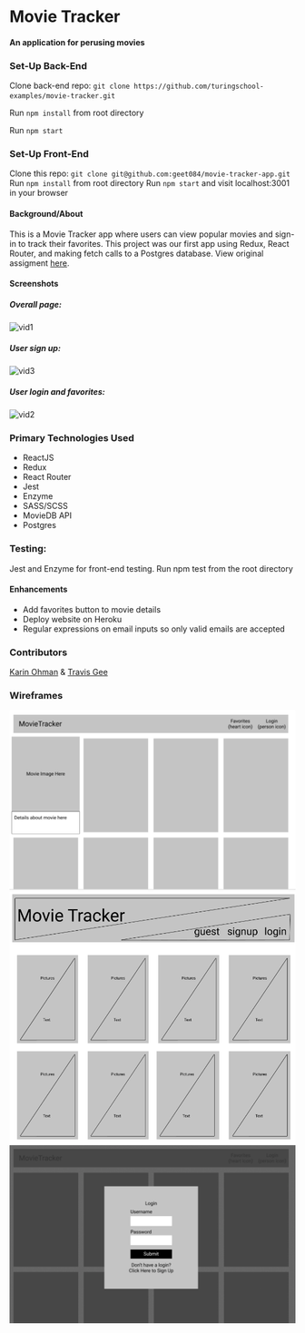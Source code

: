 # Movie Tracker
#### An application for perusing movies

### Set-Up Back-End
Clone back-end repo: ```git clone https://github.com/turingschool-examples/movie-tracker.git```

Run ```npm install``` from root directory

Run ```npm start```

### Set-Up Front-End
Clone this repo: ```git clone git@github.com:geet084/movie-tracker-app.git```
Run ```npm install``` from root directory
Run ```npm start``` and visit localhost:3001 in your browser


#### Background/About
This is a Movie Tracker app where users can view popular movies and sign-in to track their favorites. This project was our first app using Redux, React Router, and making fetch calls to a Postgres database. View original assigment [here](https://github.com/turingschool-examples/movie-tracker).

#### Screenshots
##### Overall page:
![vid1](https://user-images.githubusercontent.com/39391585/52348088-b3f37200-29e0-11e9-98bc-4117996a01b9.gif)

##### User sign up:
![vid3](https://user-images.githubusercontent.com/39391585/52346726-7d682800-29dd-11e9-8cbf-bef33d921564.gif)

##### User login and favorites:
![vid2](https://user-images.githubusercontent.com/39391585/52346723-7c36fb00-29dd-11e9-90ca-6320e7ddc251.gif)


### Primary Technologies Used
- ReactJS
- Redux
- React Router
- Jest
- Enzyme
- SASS/SCSS
- MovieDB API
- Postgres

### Testing:
Jest and Enzyme for front-end testing.
Run npm test from the root directory

#### Enhancements
- Add favorites button to movie details
- Deploy website on Heroku
- Regular expressions on email inputs so only valid emails are accepted

### Contributors
[Karin Ohman](https://github.com/kaohman) & 
[Travis Gee](https://github.com/geet084)

### Wireframes
![wireframe 1](./public/assets/wireframe1.png)
![wireframe 2](./public/assets/wireframe2.png)
![wireframe 3](./public/assets/wireframe3.png)
